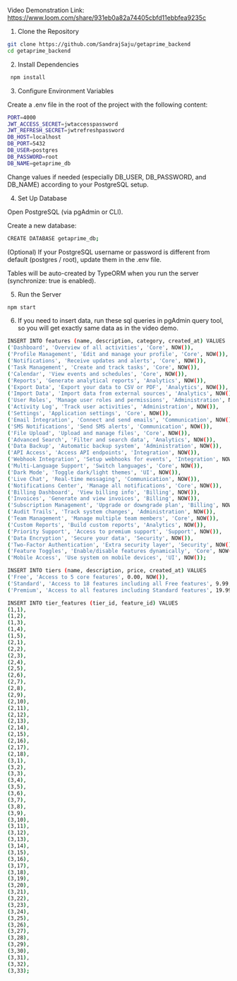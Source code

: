 Video Demonstration Link: https://www.loom.com/share/931eb0a82a74405cbfd11ebbfea9235c

1. Clone the Repository

```bash
git clone https://github.com/SandrajSaju/getaprime_backend
cd getaprime_backend
```

2. Install Dependencies
```bash
 npm install
```
 
3. Configure Environment Variables

Create a .env file in the root of the project with the following content:

```bash
PORT=4000
JWT_ACCESS_SECRET=jwtaccesspassword
JWT_REFRESH_SECRET=jwtrefreshpassword
DB_HOST=localhost
DB_PORT=5432
DB_USER=postgres
DB_PASSWORD=root
DB_NAME=getaprime_db
```
Change values if needed (especially DB_USER, DB_PASSWORD, and DB_NAME) according to your PostgreSQL setup.

4. Set Up Database

Open PostgreSQL (via pgAdmin or CLI).

Create a new database:
```bash
CREATE DATABASE getaprime_db;
```

(Optional) If your PostgreSQL username or password is different from default (postgres / root), update them in the .env file.

Tables will be auto-created by TypeORM when you run the server (synchronize: true is enabled).

5. Run the Server
```bash
npm start
```

6. If you need to insert data, run these sql queries in pgAdmin query tool, so you will get exactly same data as in the video demo.

   
```bash
INSERT INTO features (name, description, category, created_at) VALUES
('Dashboard', 'Overview of all activities', 'Core', NOW()),
('Profile Management', 'Edit and manage your profile', 'Core', NOW()),
('Notifications', 'Receive updates and alerts', 'Core', NOW()),
('Task Management', 'Create and track tasks', 'Core', NOW()),
('Calendar', 'View events and schedules', 'Core', NOW()),
('Reports', 'Generate analytical reports', 'Analytics', NOW()),
('Export Data', 'Export your data to CSV or PDF', 'Analytics', NOW()),
('Import Data', 'Import data from external sources', 'Analytics', NOW()),
('User Roles', 'Manage user roles and permissions', 'Administration', NOW()),
('Activity Log', 'Track user activities', 'Administration', NOW()),
('Settings', 'Application settings', 'Core', NOW()),
('Email Integration', 'Connect and send emails', 'Communication', NOW()),
('SMS Notifications', 'Send SMS alerts', 'Communication', NOW()),
('File Upload', 'Upload and manage files', 'Core', NOW()),
('Advanced Search', 'Filter and search data', 'Analytics', NOW()),
('Data Backup', 'Automatic backup system', 'Administration', NOW()),
('API Access', 'Access API endpoints', 'Integration', NOW()),
('Webhook Integration', 'Setup webhooks for events', 'Integration', NOW()),
('Multi-Language Support', 'Switch languages', 'Core', NOW()),
('Dark Mode', 'Toggle dark/light themes', 'UI', NOW()),
('Live Chat', 'Real-time messaging', 'Communication', NOW()),
('Notifications Center', 'Manage all notifications', 'Core', NOW()),
('Billing Dashboard', 'View billing info', 'Billing', NOW()),
('Invoices', 'Generate and view invoices', 'Billing', NOW()),
('Subscription Management', 'Upgrade or downgrade plan', 'Billing', NOW()),
('Audit Trails', 'Track system changes', 'Administration', NOW()),
('Team Management', 'Manage multiple team members', 'Core', NOW()),
('Custom Reports', 'Build custom reports', 'Analytics', NOW()),
('Priority Support', 'Access to premium support', 'Support', NOW()),
('Data Encryption', 'Secure your data', 'Security', NOW()),
('Two-Factor Authentication', 'Extra security layer', 'Security', NOW()),
('Feature Toggles', 'Enable/disable features dynamically', 'Core', NOW()),
('Mobile Access', 'Use system on mobile devices', 'UI', NOW());

INSERT INTO tiers (name, description, price, created_at) VALUES
('Free', 'Access to 5 core features', 0.00, NOW()),
('Standard', 'Access to 18 features including all Free features', 9.99, NOW()),
('Premium', 'Access to all features including Standard features', 19.99, NOW());

INSERT INTO tier_features (tier_id, feature_id) VALUES
(1,1),
(1,2),
(1,3),
(1,4),
(1,5),
(2,1),
(2,2),
(2,3),
(2,4),
(2,5),
(2,6),
(2,7),
(2,8),
(2,9),
(2,10),
(2,11),
(2,12),
(2,13),
(2,14),
(2,15),
(2,16),
(2,17),
(2,18),
(3,1),
(3,2),
(3,3),
(3,4),
(3,5),
(3,6),
(3,7),
(3,8),
(3,9),
(3,10),
(3,11),
(3,12),
(3,13),
(3,14),
(3,15),
(3,16),
(3,17),
(3,18),
(3,19),
(3,20),
(3,21),
(3,22),
(3,23),
(3,24),
(3,25),
(3,26),
(3,27),
(3,28),
(3,29),
(3,30),
(3,31),
(3,32),
(3,33);
```
